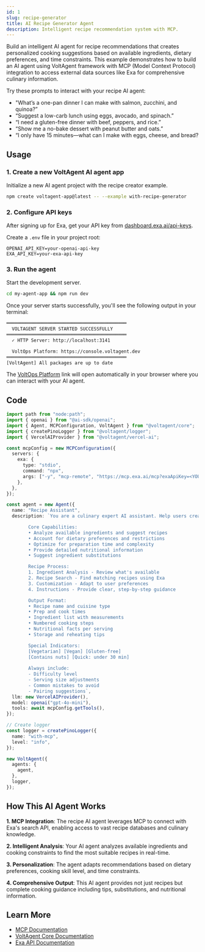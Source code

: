 ```yaml
---
id: 1
slug: recipe-generator
title: AI Recipe Generator Agent
description: Intelligent recipe recommendation system with MCP.
---
```


Build an intelligent AI agent for recipe recommendations that creates personalized cooking suggestions based on available ingredients, dietary preferences, and time constraints. This example demonstrates how to build an AI agent using VoltAgent framework with MCP (Model Context Protocol) integration to access external data sources like Exa for comprehensive culinary information.

Try these prompts to interact with your recipe AI agent:

- "What’s a one-pan dinner I can make with salmon, zucchini, and quinoa?”
- “Suggest a low-carb lunch using eggs, avocado, and spinach.”
- “I need a gluten-free dinner with beef, peppers, and rice.”
- “Show me a no-bake dessert with peanut butter and oats.”
- “I only have 15 minutes—what can I make with eggs, cheese, and bread?

## Usage

### 1. Create a new VoltAgent AI agent app

Initialize a new AI agent project with the recipe creator example.

```bash
npm create voltagent-app@latest -- --example with-recipe-generator
```

### 2. Configure API keys

After signing up for Exa, get your API key from [dashboard.exa.ai/api-keys](https://dashboard.exa.ai/api-keys).

Create a `.env` file in your project root:

```env
OPENAI_API_KEY=your-openai-api-key
EXA_API_KEY=your-exa-api-key
```

### 3. Run the agent

Start the development server.

```bash
cd my-agent-app && npm run dev
```

Once your server starts successfully, you'll see the following output in your terminal:

```bash
════════════════════════════════════════════
  VOLTAGENT SERVER STARTED SUCCESSFULLY
════════════════════════════════════════════
  ✓ HTTP Server: http://localhost:3141

  VoltOps Platform: https://console.voltagent.dev
════════════════════════════════════════════
[VoltAgent] All packages are up to date
```

The [VoltOps Platform](https://console.voltagent.dev) link will open automatically in your browser where you can interact with your AI agent.

## Code

```typescript
import path from "node:path";
import { openai } from "@ai-sdk/openai";
import { Agent, MCPConfiguration, VoltAgent } from "@voltagent/core";
import { createPinoLogger } from "@voltagent/logger";
import { VercelAIProvider } from "@voltagent/vercel-ai";

const mcpConfig = new MCPConfiguration({
  servers: {
    exa: {
      type: "stdio",
      command: "npx",
      args: ["-y", "mcp-remote", "https://mcp.exa.ai/mcp?exaApiKey=<YOUR-API-KEY>"],
    },
  },
});

const agent = new Agent({
  name: "Recipe Assistant",
  description: `You are a culinary expert AI assistant. Help users create delicious recipes.

        Core Capabilities:
        • Analyze available ingredients and suggest recipes
        • Account for dietary preferences and restrictions  
        • Optimize for preparation time and complexity
        • Provide detailed nutritional information
        • Suggest ingredient substitutions

        Recipe Process:
        1. Ingredient Analysis - Review what's available
        2. Recipe Search - Find matching recipes using Exa
        3. Customization - Adapt to user preferences
        4. Instructions - Provide clear, step-by-step guidance

        Output Format:
        • Recipe name and cuisine type
        • Prep and cook times
        • Ingredient list with measurements
        • Numbered cooking steps
        • Nutritional facts per serving
        • Storage and reheating tips

        Special Indicators:
        [Vegetarian] [Vegan] [Gluten-free]
        [Contains nuts] [Quick: under 30 min]
        
        Always include:
        - Difficulty level
        - Serving size adjustments
        - Common mistakes to avoid
        - Pairing suggestions`,
  llm: new VercelAIProvider(),
  model: openai("gpt-4o-mini"),
  tools: await mcpConfig.getTools(),
});

// Create logger
const logger = createPinoLogger({
  name: "with-mcp",
  level: "info",
});

new VoltAgent({
  agents: {
    agent,
  },
  logger,
});
```

## How This AI Agent Works

**1. MCP Integration**: The recipe AI agent leverages MCP to connect with Exa's search API, enabling access to vast recipe databases and culinary knowledge.

**2. Intelligent Analysis**: Your AI agent analyzes available ingredients and cooking constraints to find the most suitable recipes in real-time.

**3. Personalization**: The agent adapts recommendations based on dietary preferences, cooking skill level, and time constraints.

**4. Comprehensive Output**: This AI agent provides not just recipes but complete cooking guidance including tips, substitutions, and nutritional information.

## Learn More

- [MCP Documentation](https://voltagent.dev/docs/getting-started/mcp-docs-server/)
- [VoltAgent Core Documentation](https://voltagent.dev/docs/)
- [Exa API Documentation](https://docs.exa.ai)
